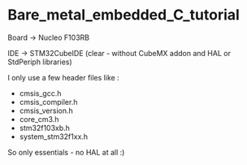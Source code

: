 # Bare_metal_embedded_C_tutorial

Board -> Nucleo F103RB

IDE -> STM32CubeIDE (clear - without CubeMX addon and HAL or StdPeriph libraries)

I only use a few header files like :
- cmsis_gcc.h
- cmsis_compiler.h
- cmsis_version.h
- core_cm3.h
- stm32f103xb.h
- system_stm32f1xx.h

So only essentials - no HAL at all :)
